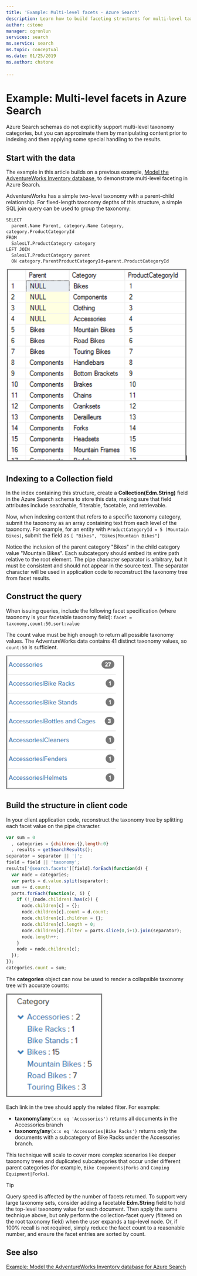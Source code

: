 ```yaml
---
title: 'Example: Multi-level facets - Azure Search'
description: Learn how to build faceting structures for multi-level taxonomies, creating a nested navigation structure that you can include on application pages.
author: cstone
manager: cgronlun
services: search
ms.service: search
ms.topic: conceptual
ms.date: 01/25/2019
ms.author: chstone

---
```

# Example: Multi-level facets in Azure Search

Azure Search schemas do not explicitly support multi-level taxonomy categories, but you can approximate them by manipulating content prior to indexing and then applying some special handling to the results. 

## Start with the data

The example in this article builds on a previous example, [Model the AdventureWorks Inventory database](search-example-adventureworks-modeling.md), to demonstrate multi-level faceting in Azure Search.

AdventureWorks has a simple two-level taxonomy with a parent-child relationship. For fixed-length taxonomy depths of this structure, a simple SQL join query can be used to group the taxonomy:

```T-SQL
SELECT 
  parent.Name Parent, category.Name Category, category.ProductCategoryId
FROM 
  SalesLT.ProductCategory category
LEFT JOIN
  SalesLT.ProductCategory parent
  ON category.ParentProductCategoryId=parent.ProductCategoryId
```

  ![Query results](./media/search-example-adventureworks/prod-query-results.png "Query results")

## Indexing to a Collection field

In the index containing this structure, create a **Collection(Edm.String)** field in the Azure Search schema to store this data, making sure that field attributes include searchable, filterable, facetable, and retrievable.

Now, when indexing content that refers to a specific taxonomy category, submit the taxonomy as an array containing text from each level of the taxonomy. For example, for an entity with `ProductCategoryId = 5 (Mountain Bikes)`, submit the field as `[ "Bikes", "Bikes|Mountain Bikes"]`

Notice the inclusion of the parent category "Bikes" in the child category value "Mountain Bikes". Each subcategory should embed its entire path relative to the root element. The pipe character separator is arbitrary, but it must be consistent and should not appear in the source text. The separator character will be used in application code to reconstruct the taxonomy tree from facet results.

## Construct the query

When issuing queries, include the following facet specification (where taxonomy is your facetable taxonomy field):
`facet = taxonomy,count:50,sort:value`

The count value must be high enough to return all possible taxonomy values. The AdventureWorks data contains 41 distinct taxonomy values, so `count:50` is sufficient.

  ![Faceted filter](./media/search-example-adventureworks/facet-filter.png "Faceted filter")

## Build the structure in client code

In your client application code, reconstruct the taxonomy tree by splitting each facet value on the pipe character.

```javascript
var sum = 0
  , categories = {children:{},length:0}
  , results = getSearchResults();
separator = separator || '|';
field = field || 'taxonomy';
results['@search.facets'][field].forEach(function(d) {
  var node = categories;
  var parts = d.value.split(separator);
  sum += d.count;
  parts.forEach(function(c, i) {
    if (!_(node.children).has(c)) {
      node.children[c] = {};
      node.children[c].count = d.count;
      node.children[c].children = {};
      node.children[c].length = 0;
      node.children[c].filter = parts.slice(0,i+1).join(separator);
      node.length++;
    }
    node = node.children[c];
  });
});
categories.count = sum;
```

The **categories** object can now be used to render a collapsible taxonomy tree with accurate counts:

  ![multilevel faceted filter](./media/search-example-adventureworks/multi-level-facet.png "multilevel faceted filter")

 
Each link in the tree should apply the related filter. For example:

+ **taxonomy/any**`(x:x eq 'Accessories')` returns all documents in the Accessories branch
+ **taxonomy/any**`(x:x eq 'Accessories|Bike Racks')` returns only the documents with a subcategory of Bike Racks under the Accessories branch.

This technique will scale to cover more complex scenarios like deeper taxonomy trees and duplicated subcategories that occur under different parent categories (for example, `Bike Components|Forks` and `Camping Equipment|Forks`).

> [!TIP]
> Query speed is affected by the number of facets returned. To support very large taxonomy sets, consider adding a facetable **Edm.String** field to hold the top-level taxonomy value for each document. Then apply the same technique above, but only perform the collection-facet query (filtered on the root taxonomy field) when the user expands a top-level node. Or, if 100% recall is not required, simply reduce the facet count to a reasonable number, and ensure the facet entries are sorted by count.

## See also

[Example: Model the AdventureWorks Inventory database for Azure Search](search-example-adventureworks-modeling.md)